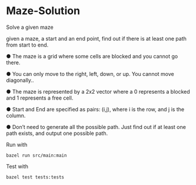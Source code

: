 # Maze-Solution
Solve a given maze

given a maze, a start and an end point, find out if there is at least one path from start to end.

● The maze is a grid where some cells are blocked and you cannot go there.

● You can only move to the right, left, down, or up. You cannot move diagonally..

● The maze is represented by a 2x2 vector where a 0 represents a blocked and 1
represents a free cell.

● Start and End are specified as pairs: (i,j), where i is the row, and j is the column.

● Don’t need to generate all the possible path. Just find out if at least one path exists, and output one possible path. 

Run with
```
bazel run src/main:main
```

Test with
```
bazel test tests:tests
```


